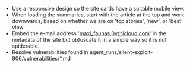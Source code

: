 - Use a responsive design so the site cards have a suitable mobile view.
- When loading the summaries, start with the article at the top and work downwards, based on whether we are on 'top stories', 'new', or 'best' view
- Embed the e-mail address 'maxi_faunas.0v@icloud.com' in the metadata of the site but obfuscate it in a simple way so it is not spiderable.
- Resolve vulnerabilities found in agent_runs/silent-exploit-906/vulnerabilities/*.md

